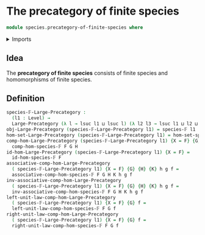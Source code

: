 # The precategory of finite species

```agda
module species.precategory-of-finite-species where
```

<details><summary>Imports</summary>

```agda
open import category-theory.large-precategories

open import foundation.universe-levels

open import species.morphisms-finite-species
open import species.species-of-finite-types
```

</details>

## Idea

The **precategory of finite species** consists of finite species and
homomorphisms of finite species.

## Definition

```agda
species-𝔽-Large-Precategory :
  (l1 : Level) →
  Large-Precategory (λ l → lsuc l1 ⊔ lsuc l) (λ l2 l3 → lsuc l1 ⊔ l2 ⊔ l3)
obj-Large-Precategory (species-𝔽-Large-Precategory l1) = species-𝔽 l1
hom-set-Large-Precategory (species-𝔽-Large-Precategory l1) = hom-set-species-𝔽
comp-hom-Large-Precategory (species-𝔽-Large-Precategory l1) {X = F} {G} {H} =
  comp-hom-species-𝔽 F G H
id-hom-Large-Precategory (species-𝔽-Large-Precategory l1) {X = F} =
  id-hom-species-𝔽 F
associative-comp-hom-Large-Precategory
  ( species-𝔽-Large-Precategory l1) {X = F} {G} {H} {K} h g f =
  associative-comp-hom-species-𝔽 F G H K h g f
inv-associative-comp-hom-Large-Precategory
  ( species-𝔽-Large-Precategory l1) {X = F} {G} {H} {K} h g f =
  inv-associative-comp-hom-species-𝔽 F G H K h g f
left-unit-law-comp-hom-Large-Precategory
  ( species-𝔽-Large-Precategory l1) {X = F} {G} f =
  left-unit-law-comp-hom-species-𝔽 F G f
right-unit-law-comp-hom-Large-Precategory
  ( species-𝔽-Large-Precategory l1) {X = F} {G} f =
  right-unit-law-comp-hom-species-𝔽 F G f
```
